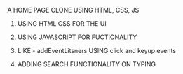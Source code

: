 
A HOME PAGE CLONE USING HTML, CSS, JS

1. USING HTML CSS FOR THE UI

2. USING JAVASCRIPT FOR FUCTIONALITY
3. LIKE - addEventLitsners USING click and keyup events
4. ADDING SEARCH FUNCTIONALITY ON TYPING
